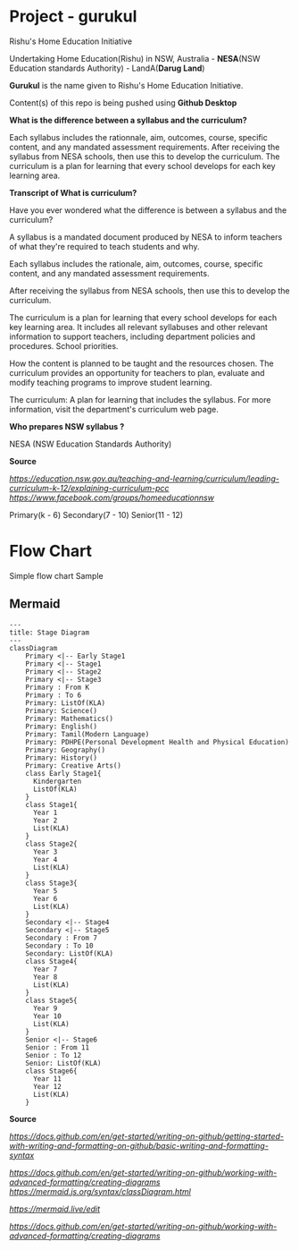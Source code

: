 # Project - gurukul
Rishu's Home Education Initiative  

Undertaking Home Education(Rishu) in NSW, Australia - **NESA**(NSW Education standards Authority) - LandA(**Darug Land**)  

**Gurukul** is the name given to Rishu's Home Education Initiative. 

Content(s) of this repo is being pushed using **Github Desktop**


**What is the difference between a syllabus and the curriculum?**


Each syllabus includes the rationnale, aim, outcomes, course, specific content, and any mandated assessment requirements. After receiving the syllabus from NESA schools, then use this to develop the curriculum. The curriculum is a plan for learning that every school develops for each key learning area.

**Transcript of What is curriculum?**


Have you ever wondered what the difference is between a syllabus and the curriculum?

A syllabus is a mandated document produced by NESA to inform teachers of what they're required to teach students and why.

Each syllabus includes the rationale, aim, outcomes, course, specific content, and any mandated assessment requirements.

After receiving the syllabus from NESA schools, then use this to develop the curriculum.

The curriculum is a plan for learning that every school develops for each key learning area. It includes all relevant syllabuses and other relevant information to support teachers, including department policies and procedures. School priorities.

How the content is planned to be taught and the resources chosen. The curriculum provides an opportunity for teachers to plan, evaluate and modify teaching programs to improve student learning.

The curriculum: A plan for learning that includes the syllabus. For more information, visit the department's curriculum web page.

**Who prepares NSW syllabus ?**


NESA (NSW Education Standards Authority)


**Source**

 
_https://education.nsw.gov.au/teaching-and-learning/curriculum/leading-curriculum-k-12/explaining-curriculum-pcc_
_https://www.facebook.com/groups/homeeducationnsw_

Primary(k - 6)
Secondary(7 - 10)
Senior(11 - 12)

# Flow Chart

Simple flow chart Sample

## Mermaid

```mermaid
---
title: Stage Diagram
---
classDiagram
    Primary <|-- Early Stage1
    Primary <|-- Stage1
    Primary <|-- Stage2
	Primary <|-- Stage3
    Primary : From K
    Primary : To 6
    Primary: ListOf(KLA)
	Primary: Science()
	Primary: Mathematics()
	Primary: English()
	Primary: Tamil(Modern Language)
	Primary: PDHPE(Personal Development Health and Physical Education)
	Primary: Geography()
	Primary: History()
	Primary: Creative Arts()
    class Early Stage1{
      Kindergarten
      ListOf(KLA)
    }
    class Stage1{
      Year 1
	  Year 2
      List(KLA)
    }
    class Stage2{
      Year 3
	  Year 4
      List(KLA)
    }
	class Stage3{
      Year 5
	  Year 6
      List(KLA)
    }
	Secondary <|-- Stage4
    Secondary <|-- Stage5
    Secondary : From 7
    Secondary : To 10
    Secondary: ListOf(KLA)
    class Stage4{
      Year 7
	  Year 8
      List(KLA)
    }
    class Stage5{
      Year 9
	  Year 10
      List(KLA)
    }
	Senior <|-- Stage6
    Senior : From 11
    Senior : To 12
    Senior: ListOf(KLA)
    class Stage6{
      Year 11
	  Year 12
      List(KLA)
    }
```

**Source**


_https://docs.github.com/en/get-started/writing-on-github/getting-started-with-writing-and-formatting-on-github/basic-writing-and-formatting-syntax_

_https://docs.github.com/en/get-started/writing-on-github/working-with-advanced-formatting/creating-diagrams_
_https://mermaid.js.org/syntax/classDiagram.html_

_https://mermaid.live/edit_

_https://docs.github.com/en/get-started/writing-on-github/working-with-advanced-formatting/creating-diagrams_
